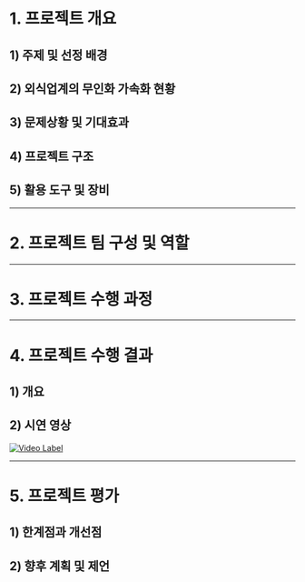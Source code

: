 

# 1. 프로젝트 개요
## 1) 주제 및 선정 배경
## 2) 외식업계의 무인화 가속화 현황
## 3) 문제상황 및 기대효과
## 4) 프로젝트 구조
## 5) 활용 도구 및 장비

------

# 2. 프로젝트 팀 구성 및 역할

------

# 3. 프로젝트 수행 과정

------

# 4. 프로젝트 수행 결과
## 1) 개요
## 2) 시연 영상

[![Video Label](http://img.youtube.com/vi/sdjRR-CV2RM/0.jpg)](https://youtu.be/sdjRR-CV2RM)

-------

# 5. 프로젝트 평가
## 1) 한계점과 개선점
## 2) 향후 계획 및 제언
